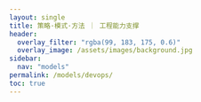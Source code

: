 ```yaml
---
layout: single
title: 策略·模式·方法 ｜ 工程能力支撑
header:
  overlay_filter: "rgba(99, 183, 175, 0.6)"
  overlay_image: /assets/images/background.jpg
sidebar:
  nav: "models"
permalink: /models/devops/
toc: true
---
```






